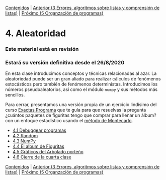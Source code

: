 [Contenidos](../Contenidos.md) \| [Anterior (3 Errores, algoritmos sobre listas y comprensión de listas)](../03_Mas_Python/00_Resumen.md) \| [Próximo (5 Organzación de programas)](../05_Organización_y_Complejidad/00_Resumen.md)

# 4. Aleatoridad
### **Este material está en revisión**
### Estará su versión definitiva desde el 26/8/2020

En esta clase introducimos conceptos y técnicas relacionadas al azar. La aleatoriedad puede ser un gran aliado para realizar cálculos de fenómenos estocásticos pero también de fenómenos deterministas.
Introducimos los números pseudoaleatorios, así como el módulo `numpy` y sus métodos más sencillos.

Para cerrar, presentamos una versión propia de un ejercicio lindísimo del curso [Exactas Programa]() que te guía para que resuelvas la pregunta ¿cuántos paquetes de figuritas tengo que comprar para llenar un álbum? con un enfoque estadístico usando el [método de Montecarlo](https://es.wikipedia.org/wiki/M%C3%A9todo_de_Montecarlo).



* [4.1 Debuggear programas](01_Debugger.md)
* [4.2 Random](02_Random.md)
* [4.3 NumPy](03_NumPy_Arrays.md)
* [4.4 El album de Figuritas](04_Figuritas.md)
* [4.5 Gráficos del Arbolado porteño](07_gráficos_de_arboles.md)
* [4.6 Cierre de la cuarta clase](08_Cierre.md)


[Contenidos](../Contenidos.md) \| [Anterior (3 Errores, algoritmos sobre listas y comprensión de listas)](../03_Mas_Python/00_Resumen.md) \| [Próximo (5 Organzación de programas)](../05_Organización_y_Complejidad/00_Resumen.md)
